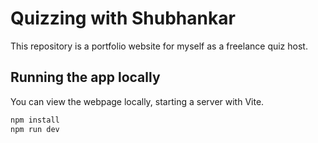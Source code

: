 # Quizzing with Shubhankar

This repository is a portfolio website for myself as a freelance quiz host.

## Running the app locally

You can view the webpage locally, starting a server with Vite.

```bash
npm install
npm run dev
```